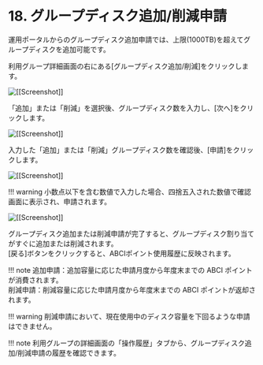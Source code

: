 # 18. グループディスク追加/削減申請

運用ポータルからのグループディスク追加申請では、上限(1000TB)を超えてグループディスクを追加可能です。

利用グループ詳細画面の右にある[グループディスク追加/削減]をクリックします。

![[[Screenshot]]](img/20_A.png)

「追加」または「削減」を選択後、グループディスク数を入力し、[次へ]をクリックします。

![[[Screenshot]]](img/20_B.png)

入力した「追加」または「削減」グループディスク数を確認後、[申請]をクリックします。

![[[Screenshot]]](img/20_C.png)

!!! warning
    小数点以下を含む数値で入力した場合、四捨五入された数値で確認画面に表示され、申請されます。

![[[Screenshot]]](img/20_D.png)

グループディスク追加または削減申請が完了すると、グループディスク割り当てがすぐに追加または削減されます。  
[戻る]ボタンをクリックすると、ABCIポイント使用履歴に反映されます。

!!! note
    追加申請：追加容量に応じた申請月度から年度末までの ABCI ポイントが消費されます。  
    削減申請：削減容量に応じた申請月度から年度末までの ABCI ポイントが返却されます。  

!!! warning
    削減申請において、現在使用中のディスク容量を下回るような申請はできません。

!!! note
    利用グループの詳細画面の「操作履歴」タブから、グループディスク追加/削減申請の履歴を確認できます。